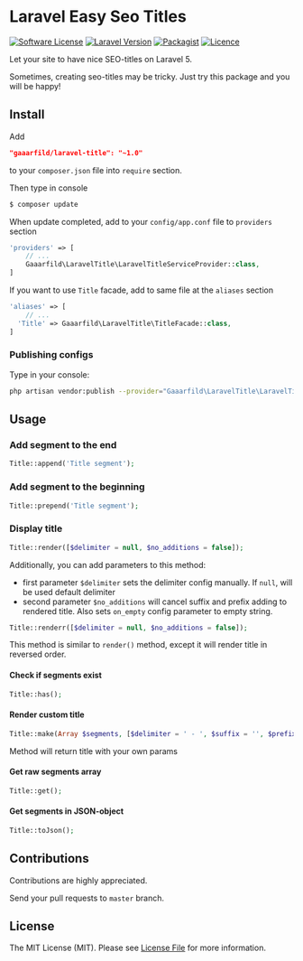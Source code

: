 # Laravel Easy Seo Titles

[![Software License](https://img.shields.io/badge/license-MIT-brightgreen.svg?style=flat-square)](LICENSE.md)
[![Laravel Version](https://img.shields.io/badge/laravel-5.1-orange.svg?style=flat-square)](http://laravel.com)
[![Packagist](https://img.shields.io/packagist/dt/gaaarfild/laravel-title.svg)]()
[![Licence](https://img.shields.io/packagist/l/gaaarfild/laravel-title.svg)](https://github.com/gaaarfild/laravel-title/blob/master/LICENSE)

Let your site to have nice SEO-titles on Laravel 5.

Sometimes, creating seo-titles may be tricky. Just try this package and you will be happy!

## Install

Add

``` JSON
"gaaarfild/laravel-title": "~1.0"
```

to your `composer.json` file into `require` section.

Then type in console

``` BASH
$ composer update
```

When update completed, add to your `config/app.conf` file to `providers` section

``` PHP
'providers' => [
    // ...
    Gaaarfild\LaravelTitle\LaravelTitleServiceProvider::class,
]
```

If you want to use `Title` facade, add to same file at the `aliases` section

``` PHP
'aliases' => [
    // ...
  'Title' => Gaaarfild\LaravelTitle\TitleFacade::class,
]
```

### Publishing configs

Type in your console:

``` bash
php artisan vendor:publish --provider="Gaaarfild\LaravelTitle\LaravelTitleServiceProvider"
```

## Usage

### Add segment to the end

``` php
Title::append('Title segment');
```

### Add segment to the beginning

``` PHP
Title::prepend('Title segment');
```

### Display title

``` php
Title::render([$delimiter = null, $no_additions = false]);
```

Additionally, you can add parameters to this method:

 - first parameter `$delimiter` sets the delimiter config manually. If `null`, will be used default delimiter
 - second parameter `$no_additions` will cancel suffix and prefix adding to rendered title. 
Also sets `on_empty` config parameter to empty string.


``` php
Title::renderr([$delimiter = null, $no_additions = false]);
```

This method is similar to `render()` method, except it will render title in reversed order.

#### Check if segments exist

``` PHP
Title::has();
```

#### Render custom title

``` PHP
Title::make(Array $segments, [$delimiter = ' - ', $suffix = '', $prefix = '', $on_empty = '']);
```

Method will return title with your own params

#### Get raw segments array

``` PHP
Title::get();
```

#### Get segments in JSON-object

``` PHP
Title::toJson();
```

## Contributions

Contributions are highly appreciated.

Send your pull requests to `master` branch.


## License

The MIT License (MIT). Please see [License File](https://github.com/gaaarfild/laravel-title/blob/master/LICENSE) for more information.

